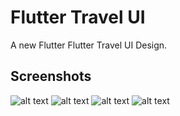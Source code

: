 # Flutter Travel UI

A new Flutter Flutter Travel UI Design.

## Screenshots

![alt text](https://github.com/hemantkumawat/flutter-ui/blob/master/assets/img1.png?raw=true)
![alt text](https://github.com/hemantkumawat/flutter-ui/blob/master/assets/img2.png?raw=true)
![alt text](https://github.com/hemantkumawat/flutter-ui/blob/master/assets/img3.png?raw=true)
![alt text](https://github.com/hemantkumawat/flutter-ui/blob/master/assets/img4.png?raw=true)
